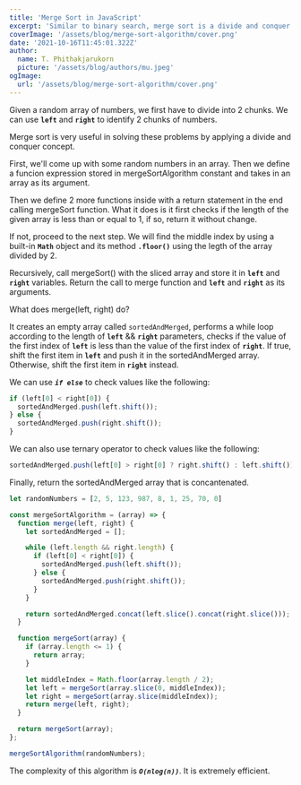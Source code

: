 ```yaml
---
title: 'Merge Sort in JavaScript'
excerpt: 'Similar to binary search, merge sort is a divide and conquer algorithm. The goal is to break down a complicated problem into sub-problems and recursively continue to divide them until we have plenty of simple problems that we can easily solve.'
coverImage: '/assets/blog/merge-sort-algorithm/cover.png'
date: '2021-10-16T11:45:01.322Z'
author:
  name: T. Phithakjarukorn
  picture: '/assets/blog/authors/mu.jpeg'
ogImage:
  url: '/assets/blog/merge-sort-algorithm/cover.png'
---
```


Given a random array of numbers, we first have to divide into 2 chunks. We can use **`left`** and **`right`** to identify 2 chunks of numbers.

Merge sort is very useful in solving these problems by applying a divide and conquer concept.

First, we'll come up with some random numbers in an array. Then we define a funcion expression stored in mergeSortAlgorithm constant and takes in an array as its argument.

Then we define 2 more functions inside with a return statement in the end calling mergeSort function. What it does is it first checks if the length of the given array is less than or equal to 1, if so, return it without change.

If not, proceed to the next step. We will find the middle index by using a built-in **`Math`** object and its method **`.floor()`** using the legth of the array divided by 2.

Recursively, call mergeSort() with the sliced array and store it in **`left`** and **`right`** variables. Return the call to merge function and **`left`** and **`right`** as its arguments.

What does merge(left, right) do?

It creates an empty array called `sortedAndMerged`, performs a while loop according to the length of **`left`** && **`right`** parameters, checks if the value of the first index of **`left`** is less than the value of the first index of **`right`**. If true, shift the first item in **`left`** and push it in the sortedAndMerged array. Otherwise, shift the first item in **`right`** instead.

We can use ***`if else`*** to check values like the following:

```js
if (left[0] < right[0]) {
  sortedAndMerged.push(left.shift());
} else {
  sortedAndMerged.push(right.shift());
}
```

We can also use ternary operator to check values like the following:

```js
sortedAndMerged.push(left[0] > right[0] ? right.shift() : left.shift())
```

Finally, return the sortedAndMerged array that is concantenated.

```js
let randomNumbers = [2, 5, 123, 987, 8, 1, 25, 70, 0]

const mergeSortAlgorithm = (array) => {
  function merge(left, right) {
    let sortedAndMerged = [];

    while (left.length && right.length) {
      if (left[0] < right[0]) {
        sortedAndMerged.push(left.shift());
      } else {
        sortedAndMerged.push(right.shift());
      }
    }

    return sortedAndMerged.concat(left.slice().concat(right.slice()));
  }

  function mergeSort(array) {
    if (array.length <= 1) {
      return array;
    }

    let middleIndex = Math.floor(array.length / 2);
    let left = mergeSort(array.slice(0, middleIndex));
    let right = mergeSort(array.slice(middleIndex));
    return merge(left, right);
  }

  return mergeSort(array);
};

mergeSortAlgorithm(randomNumbers);

```

The complexity of this algorithm is ***`O(nlog(n))`***. It is extremely efficient.

